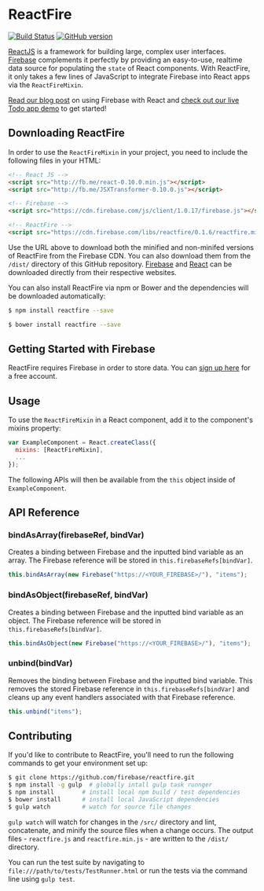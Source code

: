 # ReactFire

[![Build Status](https://travis-ci.org/firebase/reactfire.svg)](https://travis-ci.org/firebase/reactfire)
[![GitHub version](https://badge.fury.io/gh/firebase%2Freactfire.svg)](http://badge.fury.io/gh/firebase%2Freactfire)

[ReactJS](http://facebook.github.io/react/) is a framework for building large, complex user interfaces. [Firebase](http://www.firebase.com/) complements it perfectly by providing an easy-to-use, realtime data source for populating the `state` of React components. With ReactFire, it only takes a few lines of JavaScript to integrate Firebase into React apps via the `ReactFireMixin`.

[Read our blog post](https://firebase.com/blog/2014-05-01-using-firebase-with-react.html) on using Firebase with React and [check out our live Todo app demo](https://reactfiretodoapp.firebaseapp.com/) to get started!

## Downloading ReactFire

In order to use the `ReactFireMixin` in your project, you need to include the following files in your HTML:

```html
<!-- React JS -->
<script src="http://fb.me/react-0.10.0.min.js"></script>
<script src="http://fb.me/JSXTransformer-0.10.0.js"></script>

<!-- Firebase -->
<script src="https://cdn.firebase.com/js/client/1.0.17/firebase.js"></script>

<!-- ReactFire -->
<script src="https://cdn.firebase.com/libs/reactfire/0.1.6/reactfire.min.js"></script>
```

Use the URL above to download both the minified and non-minifed versions of ReactFire from the Firebase CDN. You can also download them from the `/dist/` directory of this GitHub repository. [Firebase](https://www.firebase.com/docs/web-quickstart.html) and [React](http://facebook.github.io/react/downloads.html) can be downloaded directly from their respective websites.

You can also install ReactFire via npm or Bower and the dependencies will be downloaded automatically:

```bash
$ npm install reactfire --save
```

```bash
$ bower install reactfire --save
```

## Getting Started with Firebase

ReactFire requires Firebase in order to store data. You can [sign up here](https://www.firebase.com/signup/) for a free account.

## Usage

To use the `ReactFireMixin` in a React component, add it to the component's mixins property:

```javascript
var ExampleComponent = React.createClass({
  mixins: [ReactFireMixin],
  ...
});
```

The following APIs will then be available from the `this` object inside of `ExampleComponent`.

## API Reference

### bindAsArray(firebaseRef, bindVar)

Creates a binding between Firebase and the inputted bind variable as an array. The Firebase reference will be stored in `this.firebaseRefs[bindVar]`.

```javascript
this.bindAsArray(new Firebase("https://<YOUR_FIREBASE>/"), "items");
```

### bindAsObject(firebaseRef, bindVar)

Creates a binding between Firebase and the inputted bind variable as an object. The Firebase reference will be stored in `this.firebaseRefs[bindVar]`.

```javascript
this.bindAsObject(new Firebase("https://<YOUR_FIREBASE>/"), "items");
```

### unbind(bindVar)

Removes the binding between Firebase and the inputted bind variable. This removes the stored Firebase reference in `this.firebaseRefs[bindVar]` and cleans up any event handlers associated with that Firebase reference.

```javascript
this.unbind("items");
```

## Contributing

If you'd like to contribute to ReactFire, you'll need to run the following commands to get your environment set up:

```bash
$ git clone https://github.com/firebase/reactfire.git
$ npm install -g gulp  # globally intall gulp task runnger
$ npm install        # install local npm build / test dependencies
$ bower install      # install local JavaScript dependencies
$ gulp watch         # watch for source file changes
```

`gulp watch` will watch for changes in the `/src/` directory and lint, concatenate, and minify the source files when a change occurs. The output files - `reactfire.js` and `reactfire.min.js` - are written to the `/dist/` directory.

You can run the test suite by navigating to `file:///path/to/tests/TestRunner.html` or run the tests via the command line using `gulp test`.